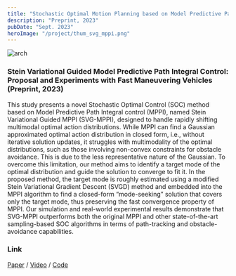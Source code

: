 ```yaml
---
title: "Stochastic Optimal Motion Planning based on Model Predictive Path Integral"
description: "Preprint, 2023"
pubDate: "Sept. 2023"
heroImage: "/project/thum_svg_mppi.png"
---
```

<img src="/project/svg_mppi.png" alt="arch">

### Stein Variational Guided Model Predictive Path Integral Control: Proposal and Experiments with Fast Maneuvering Vehicles (Preprint, 2023)

This study presents a novel Stochastic Optimal Control (SOC) method based on Model Predictive Path Integral control (MPPI), named Stein Variational Guided MPPI (SVG-MPPI), designed to handle rapidly shifting multimodal optimal action distributions. While MPPI can find a Gaussian approximated optimal action distribution in closed form, i.e., without iterative solution updates, it struggles with multimodality of the optimal distributions, such as those involving non-convex constraints for obstacle avoidance. This is due to the less representative nature of the Gaussian. To overcome this limitation, our method aims to identify a target mode of the optimal distribution and guide the solution to converge to fit it. In the proposed method, the target mode is roughly estimated using a modified Stein Variational Gradient Descent (SVGD) method and embedded into the MPPI algorithm to find a closed-form “mode-seeking” solution that covers only the target mode, thus preserving the fast convergence property of MPPI. Our simulation and real-world experimental results demonstrate that SVG-MPPI outperforms both the original MPPI and other state-of-the-art sampling-based SOC algorithms in terms of path-tracking and obstacle-avoidance capabilities.


### Link
[Paper](https://arxiv.org/abs/2309.11040) / [Video](https://www.youtube.com/watch?v=ML_aOYQIDL0) / [Code](https://github.com/kohonda/proj-svg_mppi)